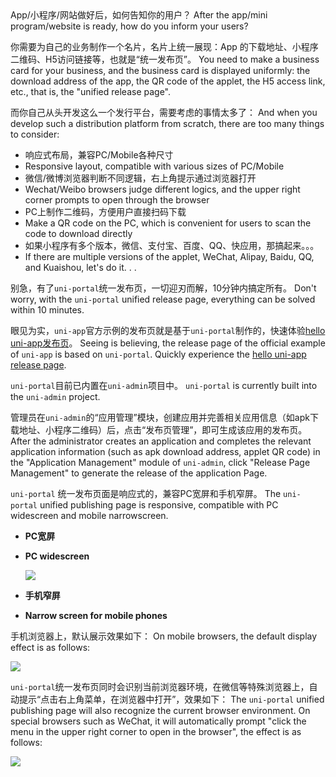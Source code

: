 <md-translatedByGoogle />
App/小程序/网站做好后，如何告知你的用户？
After the app/mini program/website is ready, how do you inform your users?

你需要为自己的业务制作一个名片，名片上统一展现：App 的下载地址、小程序二维码、H5访问链接等，也就是“统一发布页”。
You need to make a business card for your business, and the business card is displayed uniformly: the download address of the app, the QR code of the applet, the H5 access link, etc., that is, the "unified release page".

而你自己从头开发这么一个发行平台，需要考虑的事情太多了：
And when you develop such a distribution platform from scratch, there are too many things to consider:

- 响应式布局，兼容PC/Mobile各种尺寸
- Responsive layout, compatible with various sizes of PC/Mobile
- 微信/微博浏览器判断不同逻辑，右上角提示通过浏览器打开
- Wechat/Weibo browsers judge different logics, and the upper right corner prompts to open through the browser
- PC上制作二维码，方便用户直接扫码下载
- Make a QR code on the PC, which is convenient for users to scan the code to download directly
- 如果小程序有多个版本，微信、支付宝、百度、QQ、快应用，那搞起来。。。
- If there are multiple versions of the applet, WeChat, Alipay, Baidu, QQ, and Kuaishou, let's do it. . .

别急，有了`uni-portal`统一发布页，一切迎刃而解，10分钟内搞定所有。
Don't worry, with the `uni-portal` unified release page, everything can be solved within 10 minutes.

眼见为实，`uni-app`官方示例的发布页就是基于`uni-portal`制作的，快速体验[hello uni-app发布页](https://hellouniapp.dcloud.net.cn/portal)。
Seeing is believing, the release page of the official example of `uni-app` is based on `uni-portal`. Quickly experience the [hello uni-app release page](https://hellouniapp.dcloud.net.cn/portal).

`uni-portal`目前已内置在`uni-admin`项目中。
`uni-portal` is currently built into the `uni-admin` project.

管理员在`uni-admin`的“应用管理”模块，创建应用并完善相关应用信息（如apk下载地址、小程序二维码）后，点击“发布页管理”，即可生成该应用的发布页。
After the administrator creates an application and completes the relevant application information (such as apk download address, applet QR code) in the "Application Management" module of `uni-admin`, click "Release Page Management" to generate the release of the application Page.

`uni-portal` 统一发布页面是响应式的，兼容PC宽屏和手机窄屏。
The `uni-portal` unified publishing page is responsive, compatible with PC widescreen and mobile narrowscreen.

- **PC宽屏**
- **PC widescreen**

  <img src="https://vkceyugu.cdn.bspapp.com/VKCEYUGU-8ed92fab-502d-4290-af3c-1d65c4dbfc4d/14b02d74-57ab-48eb-9933-8d40037f5397.png" style="max-width:800px !important"></img>

- **手机窄屏**
- **Narrow screen for mobile phones**

手机浏览器上，默认展示效果如下：
On mobile browsers, the default display effect is as follows:

  <img src="https://vkceyugu.cdn.bspapp.com/VKCEYUGU-8ed92fab-502d-4290-af3c-1d65c4dbfc4d/e3b2171c-baf7-4be0-a2f3-fedd4f421e4c.png" style="max-width:400px !important"></img>

`uni-portal`统一发布页同时会识别当前浏览器环境，在微信等特殊浏览器上，自动提示“点击右上角菜单，在浏览器中打开”，效果如下：
The `uni-portal` unified publishing page will also recognize the current browser environment. On special browsers such as WeChat, it will automatically prompt "click the menu in the upper right corner to open in the browser", the effect is as follows:

<img src="https://vkceyugu.cdn.bspapp.com/VKCEYUGU-8ed92fab-502d-4290-af3c-1d65c4dbfc4d/f4b41d5f-861b-4bef-b670-9a2597643e3c.jpg" style="max-width:400px !important"></img>